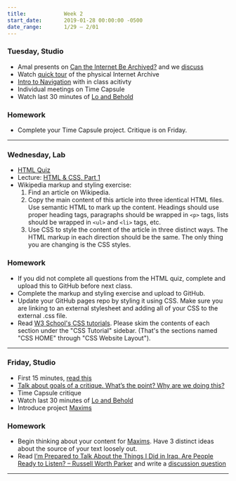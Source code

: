 ```yaml
---
title:            Week 2
start_date:       2019-01-28 00:00:00 -0500
date_range:       1/29 – 2/01
---
```


### Tuesday, Studio

- Amal presents on [Can the Internet Be Archived?](https://www.newyorker.com/magazine/2015/01/26/cobweb) and we [discuss](https://docs.google.com/document/d/15al68TvkBSFcG9sH8bvU5jqmKfVI5pYDwzq0Esqr-_U/edit?usp=sharing)
- Watch [quick tour](https://www.youtube.com/watch?v=ec_-fgy3EGY) of the physical Internet Archive
- [Intro to Navigation](https://paper.dropbox.com/doc/Navigation--AWjiI1Izp3RPwDwi9Jl~J2DeAQ-MVUR8kO2yi86cNlyDhYOv) with in class acitivty
- Individual meetings on Time Capsule
- Watch last 30 minutes of [Lo and Behold](https://www.netflix.com/watch/80097363?source=35)

### Homework
- Complete your Time Capsule project. Critique is on Friday.

---

### Wednesday, Lab

- [HTML Quiz](/lectures/lab/html-quiz)
- Lecture: [HTML & CSS, Part 1](/lectures/lab/html-css-part-1)
- Wikipedia markup and styling exercise:
  1. Find an article on Wikipedia.
  1. Copy the main content of this article into three identical HTML files. Use semantic HTML to mark up the content. Headings should use proper heading tags,
     paragraphs should be wrapped in `<p>` tags, lists should be wrapped in `<ul>` and `<li>` tags, etc.
  1. Use CSS to style the content of the article in three distinct ways. The HTML markup in each direction should be the same.
     The only thing you are changing is the CSS styles.

### Homework

- If you did not complete all questions from the HTML quiz, complete and upload this to GitHub before next class.
- Complete the markup and styling exercise and upload to GitHub.
- Update your GitHub pages repo by styling it using CSS. Make sure you are linking to an external stylesheet and adding all of your CSS to the external .css file.
- Read [W3 School's CSS tutorials](https://www.w3schools.com/css/default.asp). Please skim the contents of each section under the "CSS Tutorial" sidebar. (That's the sections named "CSS HOME" through "CSS Website Layout").

---

### Friday, Studio

- First 15 minutes, [read this](https://uxdesign.cc/dont-take-design-critique-as-an-insult-6cf187ca6308)
- [Talk about goals of a critique. What&rsquo;s the point? Why are we doing this?](https://paper.dropbox.com/doc/Critique-Process--AWvYNcNHjg3dtOdz0_znbGYRAQ-3olfNGk6T60QAelyLZNnj)
- Time Capsule critique
- Watch last 30 minutes of [Lo and Behold](https://www.netflix.com/watch/80097363?source=35)
- Introduce project [Maxims](projects/maxims)

### Homework
- Begin thinking about your content for [Maxims](projects/maxims). Have 3 distinct ideas about the source of your text loosely out.
- Read [I’m Prepared to Talk About the Things I Did in Iraq. Are People Ready to Listen? – Russell Worth Parker](https://www.nytimes.com/2019/01/17/magazine/iraq-marine-phraselator.html) and write a [discussion question](https://docs.google.com/document/d/1SasK6M2XYBT9EggStuVZi0uh2W7wzJgV55KdRBmlVCo/edit?usp=sharing)

---
